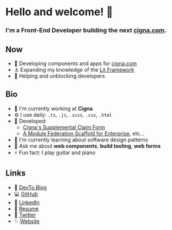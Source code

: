 # Hello and welcome! 👋

### I'm a Front-End Developer building the next [cigna.com](https://www.cigna.com/).

## Now

- 🔧 Developing components and apps for [cigna.com](https://www.cigna.com/)
- ⚓ Expanding my knowledge of the [Lit Framework](https://lit.dev/)
- 🙋 Helping and unblocking developers

## Bio

- 🏢 I'm currently working at **Cigna**
- ⚙️ I use daily: `.ts`, `.js`, `.scss`, `.css`, `.html`
- 💾 Developed:
  - [Cigna's Supplemental Claim Form](https://www.cigna.com/individuals-families/member-resources/supplemental-health-claim-form)
  - [A Module Federation Scaffold for Enterprise](https://dev.to/waldronmatt/tutorial-a-guide-to-module-federation-for-enterprise-n5), etc...
- 🌱 I'm currently learning about software design patterns
- 💬 Ask me about **web components**, **build tooling**, **web forms**
- ⚡️ Fun fact: I play guitar and piano

## Links

- 📝 [DevTo Blog](https://dev.to/waldronmatt)
- 💻 [GitHub](https://github.com/waldronmatt)
- 👨 [LinkedIn](https://www.linkedin.com/in/waldronmatt)
- 📕 [Resume](https://matthew-waldron-resume.netlify.app)
- 💬 [Twitter](https://twitter.com/_waldronmatt)
- ✨ [Website](https://www.waldronmatthew.com)

